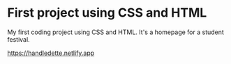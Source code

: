 # First project using CSS and HTML

My first coding project using CSS and HTML. It's a homepage for a student festival. 


https://handledette.netlify.app
